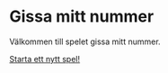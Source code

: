Gissa mitt nummer
=====================


Välkommen till spelet gissa mitt nummer.

[Starta ett nytt spel!](guess/init)
